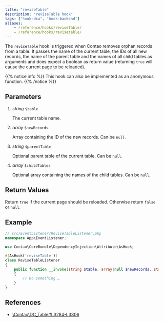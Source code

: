 ```yaml
---
title: "reviseTable"
description: "reviseTable hook"
tags: ["hook-dca", "hook-backend"]
aliases:
    - /reference/hooks/reviseTable/
    - /reference/hooks/revisetable/
---
```



The `reviseTable` hook is triggered when Contao removes orphan records from a
table. It passes the name of the current table, the IDs of all new records, the
name of the parent table and the names of all child tables as arguments and
does expect a boolean as return value (returning `true` will cause the current
page to be reloaded).


{{% notice info %}}
This hook can also be implemented as an anonymous function.
{{% /notice %}}


## Parameters

1. *string* `$table`

    The current table name.

2. *array* `$newRecords`

    Array containing the ID of the new records. Can be `null`.

3. *string* `$parentTable`

    Optional parent table of the current table. Can be `null`.

4. *array* `$childTables`

    Optional array containing the names of the child tables. Can be `null`.


## Return Values

Return `true` if the current page should be reloaded. Otherwise return `false` or `null`.


## Example

```php
// src/EventListener/ReviseTableListener.php
namespace App\EventListener;

use Contao\CoreBundle\DependencyInjection\Attribute\AsHook;

#[AsHook('reviseTable')]
class ReviseTableListener
{
    public function __invoke(string $table, array|null $newRecords, string|null $parentTable, array|null $childTables): bool|null
    {
        // Do something …
    }
}
```


## References

* [\Contao\DC_Table#L3284-L3306](https://github.com/contao/contao/blob/4.7.6/core-bundle/src/Resources/contao/drivers/DC_Table.php#L3284-L3306)

